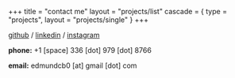 +++
title = "contact me"
layout = "projects/list"
cascade = { type = "projects", layout = "projects/single" }
+++

[github](https://github.com/dawdty) / [linkedin](https://www.linkedin.com/in/edmund-h) / [instagram](https://www.instagram.com/dawdty/)

**phone:** +1 [space] 336 [dot] 979 [dot] 8766

**email:** edmundcb0 [at] gmail [dot] com